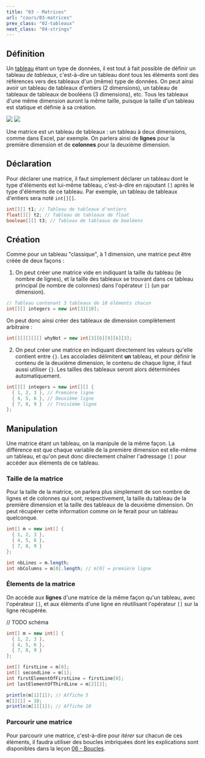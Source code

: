 ```yaml
---
title: "03 - Matrices"
url: "cours/03-matrices"
prev_class: "02-tableaux"
next_class: "04-strings"
---
```


## Définition

Un [tableau](cours/02-tableaux.md) étant un type de données, il est tout à fait possible de définir un tableau *de tableaux*, c'est-à-dire un tableau dont tous les éléments sont des références vers des tableaux d'un (même) type de données. On peut ainsi avoir un tableau de tableaux d'entiers (2 dimensions), un tableau de tableaux de tableaux de booléens (3 dimensions), etc. Tous les tableaux d'une même dimension auront la même taille, puisque la taille d'un tableau est statique et définie à sa création.

<img src="/stic/images/matrix_dm.svg" class="svg-dark-mode"/>
<img src="/stic/images/matrix_lm.svg" class="svg-light-mode"/>

Une matrice est un tableau de tableaux : un tableau à deux dimensions, comme dans Excel, par exemple. On parlera ainsi de **lignes** pour la première dimension et de **colonnes** pour la deuxième dimension.

## Déclaration

Pour déclarer une matrice, il faut simplement déclarer un tableau dont le type d'éléments est lui-même tableau, c'est-à-dire en rajoutant `[]` après le type d'éléments de ce tableau. Par exemple, un tableau de tableaux d'entiers sera noté `int[][]`. 

```java
int[][] t1; // Tableau de tableaux d'entiers
float[][] t2; // Tableau de tableaux de float
boolean[][] t3; // Tableau de tableaux de booléens
```

## Création

Comme pour un tableau "classique", à 1 dimension, une matrice peut être créée de deux façons :

1. On peut créer une matrice vide en indiquant la taille du tableau (le nombre de lignes), et la taille des tableaux se trouvant dans ce tableau principal (le nombre de colonnes) dans l'opérateur `[]` (un par dimension).

```java
// Tableau contenant 3 tableaux de 10 éléments chacun
int[][] integers = new int[3][10]; 
```

On peut donc ainsi créer des tableaux de dimension complètement arbitraire :

```java
int[][][][][] whyNot = new int[3][6][9][6][3];
```

2. On peut créer une matrice en indiquant directement les valeurs qu'elle contient entre `{}`. Les accolades délimitent **un** tableau, et pour définir le contenu de la deuxième dimension, le contenu de chaque ligne, il faut aussi utiliser `{}`. Les tailles des tableaux seront alors déterminées automatiquement.

```java
int[][] integers = new int[][] { 
  { 1, 2, 3 }, // Première ligne
  { 4, 5, 6 }, // Deuxième ligne
  { 7, 8, 9 }  // Troisième ligne
};
```

## Manipulation

Une matrice étant un tableau, on la manipule de la même façon. La différence est que chaque variable de la première dimension est elle-même un tableau, et qu'on peut donc directement chaîner l'adressage `[]` pour accéder aux éléments de ce tableau.

### Taille de la matrice

Pour la taille de la matrice, on parlera plus simplement de son nombre de lignes et de colonnes qui sont, respectivement, la taille du tableau de la première dimension et la taille des tableaux de la deuxième dimension. On peut récupérer cette information comme on le ferait pour un tableau quelconque.

```java
int[] m = new int[] { 
  { 1, 2, 3 }, 
  { 4, 5, 6 }, 
  { 7, 8, 9 } 
};

int nbLines = m.length;
int nbColumns = m[0].length; // m[0] = première ligne
```

### Élements de la matrice

On accède aux **lignes** d'une matrice de la même façon qu'un tableau, avec l'opérateur `[]`, et aux éléments d'une ligne en réutilisant l'opérateur `[]` sur la ligne récupérée.

// TODO schéma

```java
int[] m = new int[] { 
  { 1, 2, 3 }, 
  { 4, 5, 6 }, 
  { 7, 8, 9 } 
};

int[] firstLine = m[0];
int[] secondLine = m[1];
int firstElementOfFirstLine = firstLine[0];
int lastElementOfThirdLine = m[2][2];

println(m[1][1]); // Affiche 5
m[1][1] = 10;
println(m[1][1]); // Affiche 10
```

### Parcourir une matrice

Pour parcourir une matrice, c'est-à-dire pour *itérer* sur chacun de ces éléments, il faudra utiliser des boucles imbriquées dont les explications sont disponibles dans la leçon [06 - Boucles](cours/06-boucles.md).